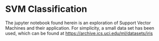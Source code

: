 # SVM Classification

The jupyter notebook found herein is an exploration of Support Vector Machines and their application. For simplicity, a small data set has been used, which can be found at https://archive.ics.uci.edu/ml/datasets/iris
